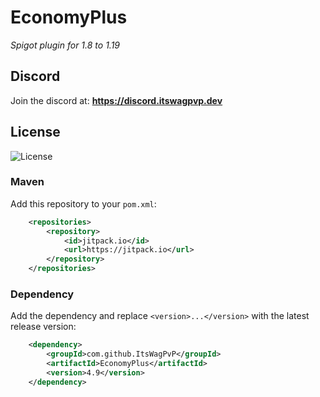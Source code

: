 # EconomyPlus
 _Spigot plugin for 1.8 to 1.19_

## Discord
Join the discord at: **https://discord.itswagpvp.dev**

## License

![License](https://img.shields.io/github/license/ItsWagPvP/EconomyPlus?style=for-the-badge)

### Maven
Add this repository to your `pom.xml`:
```xml
	<repositories>
	    <repository>
	        <id>jitpack.io</id>
	        <url>https://jitpack.io</url>
	    </repository>
	</repositories>
```

### Dependency
Add the dependency and replace `<version>...</version>` with the latest release version:
```xml
	<dependency>
	    <groupId>com.github.ItsWagPvP</groupId>
	    <artifactId>EconomyPlus</artifactId>
	    <version>4.9</version>
	</dependency>
```
